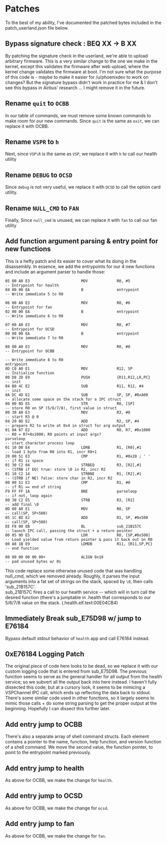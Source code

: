 # Patches
To the best of my ability, I've documented the patched bytes included in the patch_userland.json file below.

## Bypass signature check : BEQ XX -> B XX
By patching the signature check in the userland, we're able to upload arbitrary firmware. This is a very similar change to the one we make in the kernel, except this validates the firmware after web upload, where the kernel change validates the firmware at boot. I'm not sure what the purpose of this code is - maybe to make it easier for /u/phoenixdev to work on changes? But the signature bypass didn't work in practice for me & I don't see this bypass in Airbus' research ... I might remove it in the future.

## Rename `quit` to `OCBB`
In our table of commands, we must remove some known commands to make room for our new commands. Since `quit` is the same as `exit`, we can replace it with OCBB.

## Rename `VSPR` to `h`
Next, since `VSP\R` is the same as `VSP`, we replace it with `h` to call our health utility

## Rename `DEBUG` to `OCSD`
Since `debug` is not very useful, we replace it with `OCSD` to call the option card utility.

## Rename `NULL_CMD` to `FAN`
Finally, Since `null_cmd` is unused, we can replace it with `fan` to call our fan utility

## Add function argument parsing & entry point for new functions
This is a hefty patch and its easier to cover what its doing in the disassembly. In essence, we add the entrypoints
for our 4 new functions and include an argument parser to handle those:
```
05 00 A0 E3                       MOV             R0, #5				-- Entrypoint for health
04 00 00 EA                       B               entrypoint			-- Write immediate 5 to R0

06 00 A0 E3                       MOV             R0, #6				-- Entrypoint for fan
02 00 00 EA                       B               entrypoint			-- Write immediate 6 to R0

07 00 A0 E3                       MOV             R0, #7				-- Entrypoint for OCSD
00 00 00 EA                       B               entrypoint			-- Write immediate 7 to R0

08 00 A0 E3                       MOV             R0, #8				-- Entrypoint for OCBB
																		-- Write immediate 8 to R0
entrypoint
0D C0 A0 E1                       MOV             R12, SP				-- Initialize function
00 D8 2D E9                       PUSH            {R11,R12,LR,PC}		-- init
04 B0 4C E2                       SUB             R11, R12, #4			-- init
0A DC 4D E2                       SUB             SP, SP, #0xA00		-- allocate some space on the stack for a IPC struct
00 00 8D E5                       STR             R0, [SP]				-- store R0 on SP (5/6/7/8), first value in struct
00 30 A0 E3                       MOV             R3, #0				-- start R3 @ 0
04 20 8D E2                       ADD             R2, SP, #4			-- prepare R2 to write at 0x4 in struct for arg output
01 0A 87 E2                       ADD             R0, R7, #0x1000		-- R0 = R7+0x1000; R0 points at input args?
parseloop																-- start character process loop
01 10 D0 E4                       LDRB            R1, [R0],#1			-- load 1 byte from R0 into R1, incr R0+1
20 00 51 E3                       CMP             R1, #0x20 ; ' '		-- if R1 is space
01 30 C2 04                       STRBEQ          R3, [R2],#1			-- (STRB if EQ) true: store \0 in R2, incr R2
01 10 C2 14                       STRBNE          R1, [R2],#1			-- (STRB if NE) false: store char in R2, incr R2
00 00 51 E3                       CMP             R1, #0				-- if R1 == end of string
F9 FF FF 1A                       BNE             parseloop				-- if not, loop again
00 30 C2 E5                       STRB            R3, [R2]				-- add final \0
0D 00 A0 E1                       MOV             R0, SP				-- call(SP, SP+500)
05 1C 8D E2                       ADD             R1, SP, #0x500		-- call(SP, SP+500)
EE F8 00 EB                       BL              sub_21B157C			-- launch IPC call, passing the struct + a return pointer
00 05 9D E5                       LDR             R0, [SP,#0x500]		-- Load yielded value from return pointer & pass it back out on R0
00 A8 1B E9                       LDMDB           R11, {R11,SP,PC}		-- end function

00 00 00 00 00 00+                ALIGN 0x10							-- pad unused bytes w/ 0s
```
This code replace some otherwise unused code that was handling null_cmd, which we removed already.
Roughly, it parses the input arguments into a fat set of strings on the stack, spaced by `\0`, then calls 'sub_21B157C'.  
sub_21B157C fires a call to our health service -- which will in turn call the desired function (there's a jumptable in .health that corresponds to our 5/6/7/8 value on the stack. (.health.elf.text:00E04CB4)

## Immediately Break sub_E75D98 w/ jump to E76184
Bypass default stdout behavior of `health` app and call E76184 instead.

## 0xE76184 Logging Patch
The original piece of code here looks to be dead, so we replace it with our custom logging code that is entered from sub_E75D98. The previous function seems to serve as the general handler for all output from the health service; so we subvert all the output back into here instead.
I haven't fully dissected this code; but at a cursory look, it seems to be mimicing a VSPChannel IPC call, which ends up reflecting the data back to stdout. There's some similar code used in other functions, so it largely seems to mimic those calls + do some string parsing to get the proper output at the beginning. Hopefully I can dissect this further later.

## Add entry jump to OCBB
There's also a separate array of shell command structs. Each element contains a pointer to the name, function, help function, and version function of a shell command. We move the second value, the function pointer, to point to the entrypoint marked previously.

## Add entry jump to health
As above for OCBB, we make the change for `health`.

## Add entry jump to OCSD
As above for OCBB, we make the change for `ocsd`.

## Add entry jump to fan
As above for OCBB, we make the change for `fan`.
